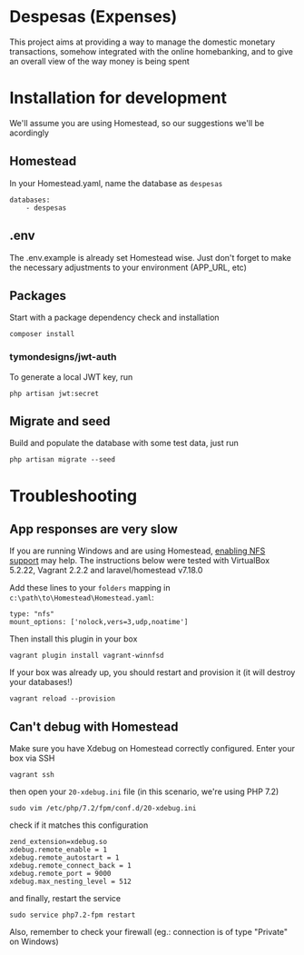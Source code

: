 # Despesas (Expenses)
This project aims at providing a way to manage the domestic monetary transactions, somehow integrated with the online homebanking, and to give an overall view of the way money is being spent

# Installation for development
We'll assume you are using Homestead, so our suggestions we'll be acordingly

## Homestead
In your Homestead.yaml, name the database as `despesas`
```
databases:
    - despesas
```

## .env
The .env.example is already set Homestead wise. Just don't forget to make the necessary adjustments to your environment (APP_URL, etc)

## Packages
Start with a package dependency check and installation
```
composer install
```

### tymondesigns/jwt-auth
To generate a local JWT key, run
```
php artisan jwt:secret
```

## Migrate and seed
Build and populate the database with some test data, just run
```
php artisan migrate --seed
```

# Troubleshooting

## App responses are very slow
If you are running Windows and are using Homestead, [enabling NFS support](http://backendtime.com/setup-laravel-homestead-windows/#speeding-up) may help. The instructions below were tested with VirtualBox 5.2.22, Vagrant 2.2.2 and laravel/homestead v7.18.0


Add these lines to your `folders` mapping in `c:\path\to\Homestead\Homestead.yaml`:
```
type: "nfs"
mount_options: ['nolock,vers=3,udp,noatime']
```

Then install this plugin in your box
```
vagrant plugin install vagrant-winnfsd
```

If your box was already up, you should restart and provision it (it will destroy your databases!)
```
vagrant reload --provision
```

## Can't debug with Homestead
Make sure you have Xdebug on Homestead correctly configured. Enter your box via SSH
```
vagrant ssh
```

then open your `20-xdebug.ini` file (in this scenario, we're using PHP 7.2)
```
sudo vim /etc/php/7.2/fpm/conf.d/20-xdebug.ini
```

check if it matches this configuration
```
zend_extension=xdebug.so
xdebug.remote_enable = 1
xdebug.remote_autostart = 1
xdebug.remote_connect_back = 1
xdebug.remote_port = 9000
xdebug.max_nesting_level = 512
```

and finally, restart the service
```
sudo service php7.2-fpm restart
```

Also, remember to check your firewall (eg.: connection is of type "Private" on Windows)

